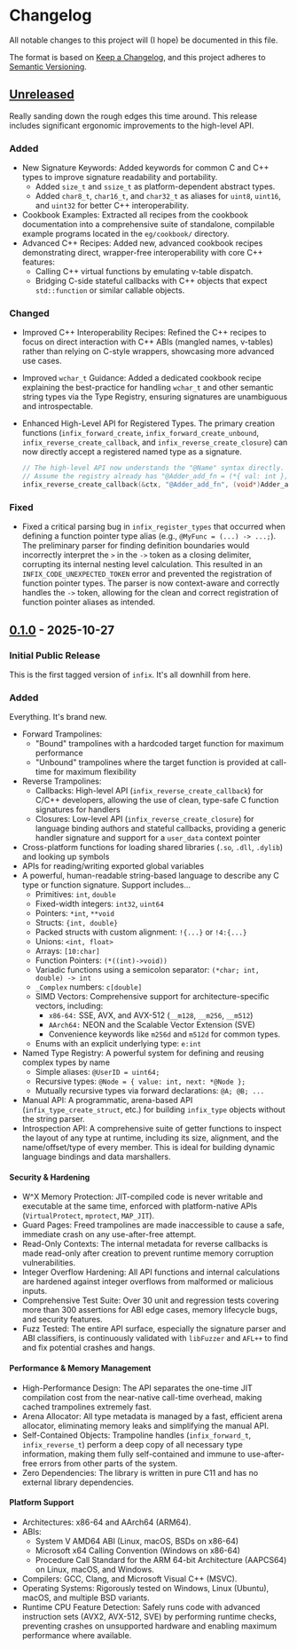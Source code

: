 # Changelog

All notable changes to this project will (I hope) be documented in this file.

The format is based on [Keep a Changelog](https://keepachangelog.com/en/1.1.0/),
and this project adheres to [Semantic Versioning](https://semver.org/spec/v2.0.0.html).

## [Unreleased]

Really sanding down the rough edges this time around. This release includes significant ergonomic improvements to the high-level API.

### Added

- New Signature Keywords: Added keywords for common C and C++ types to improve signature readability and portability.
  - Added `size_t` and `ssize_t` as platform-dependent abstract types.
  - Added `char8_t`, `char16_t`, and `char32_t` as aliases for `uint8`, `uint16`, and `uint32` for better C++ interoperability.
- Cookbook Examples: Extracted all recipes from the cookbook documentation into a comprehensive suite of standalone, compilable example programs located in the `eg/cookbook/` directory.
- Advanced C++ Recipes: Added new, advanced cookbook recipes demonstrating direct, wrapper-free interoperability with core C++ features:
  - Calling C++ virtual functions by emulating v-table dispatch.
  - Bridging C-side stateful callbacks with C++ objects that expect `std::function` or similar callable objects.

### Changed

- Improved C++ Interoperability Recipes: Refined the C++ recipes to focus on direct interaction with C++ ABIs (mangled names, v-tables) rather than relying on C-style wrappers, showcasing more advanced use cases.
- Improved `wchar_t` Guidance: Added a dedicated cookbook recipe explaining the best-practice for handling `wchar_t` and other semantic string types via the Type Registry, ensuring signatures are unambiguous and introspectable.
- Enhanced High-Level API for Registered Types. The primary creation functions (`infix_forward_create`, `infix_forward_create_unbound`, `infix_reverse_create_callback`, and `infix_reverse_create_closure`) can now directly accept a registered named type as a signature.

    ```c
    // The high-level API now understands the "@Name" syntax directly.
    // Assume the registry already has "@Adder_add_fn = (*{ val: int }, int) -> int;"
    infix_reverse_create_callback(&ctx, "@Adder_add_fn", (void*)Adder_add, reg);
    ```

### Fixed

-   Fixed a critical parsing bug in `infix_register_types` that occurred when defining a function pointer type alias (e.g., `@MyFunc = (...) -> ...;`). The preliminary parser for finding definition boundaries would incorrectly interpret the `>` in the `->` token as a closing delimiter, corrupting its internal nesting level calculation. This resulted in an `INFIX_CODE_UNEXPECTED_TOKEN` error and prevented the registration of function pointer types. The parser is now context-aware and correctly handles the `->` token, allowing for the clean and correct registration of function pointer aliases as intended.

## [0.1.0] - 2025-10-27

### Initial Public Release

This is the first tagged version of `infix`. It's all downhill from here.

### Added

Everything. It's brand new.

- Forward Trampolines:
  - "Bound" trampolines with a hardcoded target function for maximum performance
  - "Unbound" trampolines where the target function is provided at call-time for maximum flexibility
- Reverse Trampolines:
  - Callbacks: High-level API (`infix_reverse_create_callback`) for C/C++ developers, allowing the use of clean, type-safe C function signatures for handlers
  - Closures: Low-level API (`infix_reverse_create_closure`) for language binding authors and stateful callbacks, providing a generic handler signature and support for a `user_data` context pointer
- Cross-platform functions for loading shared libraries (`.so`, `.dll`, `.dylib`) and looking up symbols
- APIs for reading/writing exported global variables
- A powerful, human-readable string-based language to describe any C type or function signature. Support includes...
  - Primitives: `int`, `double`
  - Fixed-width integers: `int32`, `uint64`
  - Pointers: `*int`, `**void`
  - Structs: `{int, double}`
  - Packed structs with custom alignment: `!{...}` or `!4:{...}`
  - Unions: `<int, float>`
  - Arrays: `[10:char]`
  - Function Pointers: `(*((int)->void))`
  - Variadic functions using a semicolon separator: `(*char; int, double) -> int`
  - `_Complex` numbers: `c[double]`
  - SIMD Vectors: Comprehensive support for architecture-specific vectors, including:
    - `x86-64:` SSE, AVX, and AVX-512 (`__m128`, `__m256`, `__m512`)
    - `AArch64:` NEON and the Scalable Vector Extension (SVE)
    - Convenience keywords like `m256d` and `m512d` for common types.
  - Enums with an explicit underlying type: `e:int`
- Named Type Registry: A powerful system for defining and reusing complex types by name
  - Simple aliases: `@UserID = uint64;`
  - Recursive types: `@Node = { value: int, next: *@Node };`
  - Mutually recursive types via forward declarations: `@A; @B; ...`
- Manual API:
  A programmatic, arena-based API (`infix_type_create_struct`, etc.) for building `infix_type` objects without the string parser.
- Introspection API:
  A comprehensive suite of getter functions to inspect the layout of any type at runtime, including its size, alignment, and the name/offset/type of every member. This is ideal for building dynamic language bindings and data marshallers.

#### Security & Hardening
- W^X Memory Protection: JIT-compiled code is never writable and executable at the same time, enforced with platform-native APIs (`VirtualProtect`, `mprotect`, `MAP_JIT`).
- Guard Pages: Freed trampolines are made inaccessible to cause a safe, immediate crash on any use-after-free attempt.
- Read-Only Contexts: The internal metadata for reverse callbacks is made read-only after creation to prevent runtime memory corruption vulnerabilities.
- Integer Overflow Hardening: All API functions and internal calculations are hardened against integer overflows from malformed or malicious inputs.
- Comprehensive Test Suite: Over 30 unit and regression tests covering more than 300 assertions for ABI edge cases, memory lifecycle bugs, and security features.
- Fuzz Tested: The entire API surface, especially the signature parser and ABI classifiers, is continuously validated with `libFuzzer` and `AFL++` to find and fix potential crashes and hangs.

#### Performance & Memory Management
- High-Performance Design: The API separates the one-time JIT compilation cost from the near-native call-time overhead, making cached trampolines extremely fast.
- Arena Allocator: All type metadata is managed by a fast, efficient arena allocator, eliminating memory leaks and simplifying the manual API.
- Self-Contained Objects: Trampoline handles (`infix_forward_t`, `infix_reverse_t`) perform a deep copy of all necessary type information, making them fully self-contained and immune to use-after-free errors from other parts of the system.
- Zero Dependencies: The library is written in pure C11 and has no external library dependencies.

#### Platform Support
- Architectures: x86-64 and AArch64 (ARM64).
- ABIs:
  - System V AMD64 ABI (Linux, macOS, BSDs on x86-64)
  - Microsoft x64 Calling Convention (Windows on x86-64)
  - Procedure Call Standard for the ARM 64-bit Architecture (AAPCS64) on Linux, macOS, and Windows.
- Compilers: GCC, Clang, and Microsoft Visual C++ (MSVC).
- Operating Systems: Rigorously tested on Windows, Linux (Ubuntu), macOS, and multiple BSD variants.
- Runtime CPU Feature Detection: Safely runs code with advanced instruction sets (AVX2, AVX-512, SVE) by performing runtime checks, preventing crashes on unsupported hardware and enabling maximum performance where available.

[unreleased]: https://github.com/sanko/infix/compare/v0.1.0...HEAD
[0.1.0]: https://github.com/sanko/infix/releases/tag/v0.1.0
